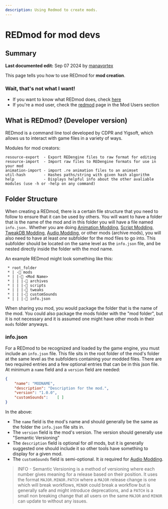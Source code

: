 ```yaml
---
description: Using Redmod to create mods.
---
```


# REDmod for mod devs

## Summary

**Last documented edit:** Sep 07 2024 by [manavortex](https://app.gitbook.com/u/NfZBoxGegfUqB33J9HXuCs6PVaC3 "mention")

This page tells you how to use REDmod for **mod creation**.

### Wait, that's not what I want!

* If you want to know what REDmod does, check [here](../../../for-mod-users/users-modding-cyberpunk-2077/redmod/#if-i-use-it-what-do-i-gain)
* If you're a mod user, check the [redmod](../../../for-mod-users/users-modding-cyberpunk-2077/redmod/ "mention") page in the Mod Users section

## What is REDmod? (Developer version)

REDmod is a command line tool developed by CDPR and Yigsoft, which allows us to interact with game files in a variety of ways.

Modules for mod creators:

```
resource-export  - Export REDengine files to raw format for editing
resource-import  - Import raw files to REDengine formats for use in your mod
animation-import - import .re animation files to an animset
util-hash        - Hashes paths/string with given hash algorithm
help             - Displays helpful info about the other avaliable modules (use -h or -help on any command)
```

## Folder Structure

When creating a REDmod, there is a certain file structure that you need to follow to ensure  that it can be used by others. You will want to have a folder that is the name of the mod and in this folder you will have a file named `info.json.` Whether you are doing [Animation Modding](./#animation-modding), [Script Modding](./#script-modding), [TweakDB Modding](./#tweakdb-modding), [Audio Modding](./#audio-modding), or other mods (archive mods), you will also need to have at least _one_ subfolder for the mod files to go into. This subfolder should be located on the same level as the `info.json` file, and be nested directly inside the folder with the mod name.

An example REDmod might look something like this:

```
 * root_folder
 * | -📁 mods
 * | |-📁 <Mod Name>
 * | | |-📁 archives
 * | | |-📁 scripts
 * | | |-📁 tweaks
 * | | |-📁 customSounds
 * | | |-📄 info.json
```

When sharing you mod, you would package the folder that is the name of the mod. You could also package the mods folder with the "mod folder", but it is not necessary and it is assumed one might have other mods in their `mods` folder anyways.

### info.json

For a REDmod to be recognized and loaded by the game engine, you must include an `info.json` file. This file sits in the root folder of the mod's folder at the same level as the subfolders containing your modded files. There are two required entries and a few optional entries that can be in this json file. At minimum a `name` field and a `version` field are needed:

```json
{
    "name": "MODNAME",
    "description": "Description for the mod.",
    "version": "1.0.0",
    "customSounds":    [ ]
}
```

In the above:

* The `name` field is the mod's name and should generally be the same as the folder the `info.json` file sits in.
* The `version` field is the mod's version. The version should generally use "Semantic Versioning"
* The `description` field is optional for _all_ mods, but it is generally suggested one should include it so other tools have something to display for a given mod.
* The `customSounds` field is semi-optional. It _is_ required for [Audio Modding](./#audio-modding).

> INFO - Semantic Versioning is a method of versioning where each number gives meaning for a release based on their position. It uses the format `MAJOR.MINOR.PATCH` where a `MAJOR` release change is one which will break workflows, `MINOR` could break a workflow but is generally safe and might introduce deprecations, and a `PATCH` is a small non breaking change that all users on the same `MAJOR` and `MINOR` can update to without any issues.
